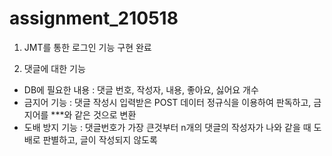 # assignment_210518

1. JMT를 통한 로그인 기능 구현 완료

2. 댓글에 대한 기능
- DB에 필요한 내용 : 댓글 번호, 작성자, 내용, 좋아요, 싫어요 개수
- 금지어 기능 : 댓글 작성시 입력받은 POST 데이터 정규식을 이용하여 판독하고, 금지어를 ***와 같은 것으로 변환
- 도배 방지 기능 : 댓글번호가 가장 큰것부터 n개의 댓글의 작성자가 나와 같을 때 도배로 판별하고, 글이 작성되지 않도록